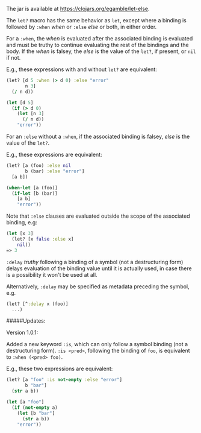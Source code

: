 The jar is available at https://clojars.org/egamble/let-else.

The `let?` macro has the same behavior as `let`, except where a binding is followed by `:when` _when_ or `:else` _else_ or both, in either order.

For a `:when`, the _when_ is evaluated after the associated binding is evaluated
and must be truthy to continue evaluating the rest of the bindings and the body.
If the _when_ is falsey, the _else_ is the value of the `let?`, if present, or `nil` if not.

E.g., these expressions with and without `let?` are equivalent:

```clojure
(let? [d 5 :when (> d 0) :else "error"
       n 3]
  (/ n d))

(let [d 5]
  (if (> d 0)
    (let [n 3]
      (/ n d))
    "error"))
```

For an `:else` without a `:when`, if the associated binding is falsey, _else_ is the value of the `let?`.

E.g., these expressions are equivalent:

```clojure
(let? [a (foo) :else nil
       b (bar) :else "error"]
  [a b])

(when-let [a (foo)]
  (if-let [b (bar)]
    [a b]
    "error"))
```

Note that `:else` clauses are evaluated outside the scope of the associated binding, e.g:

```clojure
(let [x 3]
  (let? [x false :else x]
    nil))
=> 3
```

`:delay` _truthy_ following a binding of a symbol (not a destructuring form) delays
evaluation of the binding value until it is actually used, in case there is a
possibility it won't be used at all.

Alternatively, `:delay` may be specified as metadata preceding the symbol, e.g.

```clojure
(let? [^:delay x (foo)]
  ...)
```

#####Updates:

Version 1.0.1:

Added a new keyword `:is`, which can only follow a symbol binding (not a destructuring form). `:is <pred>`, following the binding of `foo`, is equivalent to `:when (<pred> foo)`.

E.g., these two expressions are equivalent:

```clojure
(let? [a "foo" :is not-empty :else "error"]
       b "bar"]
  (str a b))

(let [a "foo"]
  (if (not-empty a)
    (let [b "bar"]
      (str a b))
    "error"))
```

